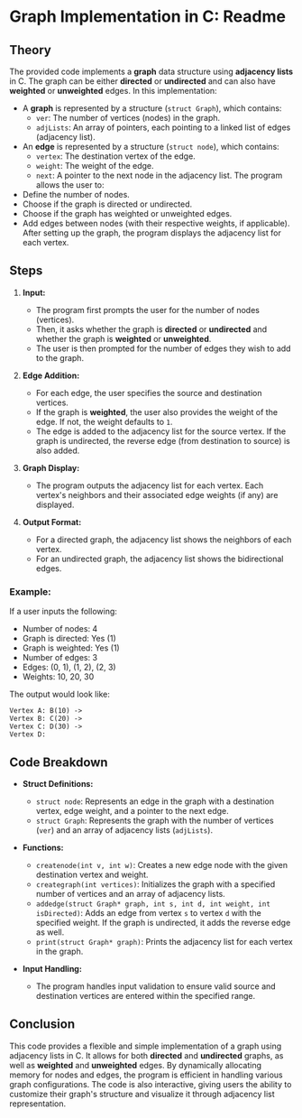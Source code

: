 # Graph Implementation in C: Readme
## Theory
The provided code implements a **graph** data structure using **adjacency lists** in C. The graph can be either **directed** or **undirected** and can also have **weighted** or **unweighted** edges. In this implementation:
- A **graph** is represented by a structure (`struct Graph`), which contains:
  - `ver`: The number of vertices (nodes) in the graph.
  - `adjLists`: An array of pointers, each pointing to a linked list of edges (adjacency list).
- An **edge** is represented by a structure (`struct node`), which contains:
  - `vertex`: The destination vertex of the edge.
  - `weight`: The weight of the edge.
  - `next`: A pointer to the next node in the adjacency list.
The program allows the user to:
- Define the number of nodes.
- Choose if the graph is directed or undirected.
- Choose if the graph has weighted or unweighted edges.
- Add edges between nodes (with their respective weights, if applicable).
After setting up the graph, the program displays the adjacency list for each vertex.
## Steps

1. **Input:**
   - The program first prompts the user for the number of nodes (vertices).
   - Then, it asks whether the graph is **directed** or **undirected** and whether the graph is **weighted** or **unweighted**.
   - The user is then prompted for the number of edges they wish to add to the graph.

2. **Edge Addition:**
   - For each edge, the user specifies the source and destination vertices.
   - If the graph is **weighted**, the user also provides the weight of the edge. If not, the weight defaults to `1`.
   - The edge is added to the adjacency list for the source vertex. If the graph is undirected, the reverse edge (from destination to source) is also added.

3. **Graph Display:**
   - The program outputs the adjacency list for each vertex. Each vertex's neighbors and their associated edge weights (if any) are displayed.

4. **Output Format:**
   - For a directed graph, the adjacency list shows the neighbors of each vertex.
   - For an undirected graph, the adjacency list shows the bidirectional edges.

### Example:

If a user inputs the following:
- Number of nodes: 4
- Graph is directed: Yes (1)
- Graph is weighted: Yes (1)
- Number of edges: 3
- Edges: (0, 1), (1, 2), (2, 3)
- Weights: 10, 20, 30

The output would look like:

```
Vertex A: B(10) -> 
Vertex B: C(20) -> 
Vertex C: D(30) -> 
Vertex D: 
```

## Code Breakdown

- **Struct Definitions:**
  - `struct node`: Represents an edge in the graph with a destination vertex, edge weight, and a pointer to the next edge.
  - `struct Graph`: Represents the graph with the number of vertices (`ver`) and an array of adjacency lists (`adjLists`).

- **Functions:**
  - `createnode(int v, int w)`: Creates a new edge node with the given destination vertex and weight.
  - `creategraph(int vertices)`: Initializes the graph with a specified number of vertices and an array of adjacency lists.
  - `addedge(struct Graph* graph, int s, int d, int weight, int isDirected)`: Adds an edge from vertex `s` to vertex `d` with the specified weight. If the graph is undirected, it adds the reverse edge as well.
  - `print(struct Graph* graph)`: Prints the adjacency list for each vertex in the graph.

- **Input Handling:**
  - The program handles input validation to ensure valid source and destination vertices are entered within the specified range.

## Conclusion

This code provides a flexible and simple implementation of a graph using adjacency lists in C. It allows for both **directed** and **undirected** graphs, as well as **weighted** and **unweighted** edges. By dynamically allocating memory for nodes and edges, the program is efficient in handling various graph configurations. The code is also interactive, giving users the ability to customize their graph's structure and visualize it through adjacency list representation.
